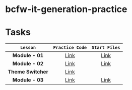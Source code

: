 # bcfw-it-generation-practice

# Tasks

|      `Lesson`      |                                      `Practice Code`                                      |                                            `Start Files`                                             |
| :----------------: | :---------------------------------------------------------------------------------------: | :--------------------------------------------------------------------------------------------------: |
|  **Module - 01**   | [Link](https://github.com/pavlo-sheremet-dev/bcfw-it-generation-practice/tree/module-01)  | [Link](https://github.com/pavlo-sheremet-dev/bcfw-it-generation-practice/tree/module-01-start-files) |
|  **Module - 02**   | [Link](https://github.com/pavlo-sheremet-dev/bcfw-it-generation-practice/tree/module-02)  | [Link](https://github.com/pavlo-sheremet-dev/bcfw-it-generation-practice/tree/module-02-start-files) |
| **Theme Switcher** | [Link](https://github.com/pavlo-sheremet-dev/bcfw-it-generation-practice/tree/PS_theming) |                                                                                                      |
|  **Module - 03**   | [Link](https://github.com/pavlo-sheremet-dev/bcfw-it-generation-practice/tree/module-03)  | [Link](https://github.com/pavlo-sheremet-dev/bcfw-it-generation-practice/tree/module-03-start-files) |
